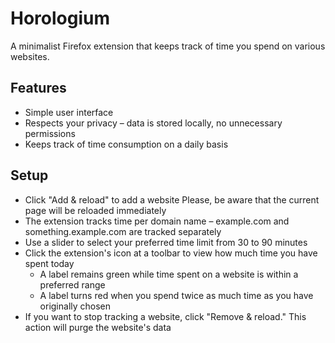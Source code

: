 # Horologium

A minimalist Firefox extension that keeps track of time you spend on various websites.

## Features

* Simple user interface
* Respects your privacy – data is stored locally, no unnecessary permissions
* Keeps track of time consumption on a daily basis

## Setup

* Click "Add & reload" to add a website Please, be aware that the current page will be reloaded immediately
* The extension tracks time per domain name – example.com and something.example.com are tracked separately
* Use a slider to select your preferred time limit from 30 to 90 minutes
* Click the extension's icon at a toolbar to view how much time you have spent today
  * A label remains green while time spent on a website is within a preferred range
  * A label turns red when you spend twice as much time as you have originally chosen
* If you want to stop tracking a website, click "Remove & reload." This action will purge the website's data
